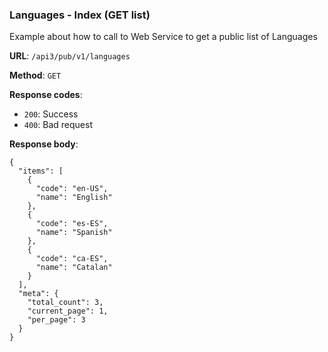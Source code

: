 ### Languages - Index (GET list)

Example about how to call to Web Service to get a public list of 
Languages

**URL**: `/api3/pub/v1/languages`

**Method**: `GET`

**Response codes**: 
* `200`: Success
* `400`: Bad request
  
**Response body**:

```
{
  "items": [
    {
      "code": "en-US",
      "name": "English"
    },
    {
      "code": "es-ES",
      "name": "Spanish"
    },
    {
      "code": "ca-ES",
      "name": "Catalan"
    }
  ],
  "meta": {
    "total_count": 3,
    "current_page": 1,
    "per_page": 3
  }
}
```